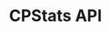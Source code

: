 ---
title: CPStats API
emoji: 🏆
colorFrom: blue
colorTo: green
sdk: docker
pinned: false
license: mit
short_description: REST API for fetching CP ratings from multiple platforms
---